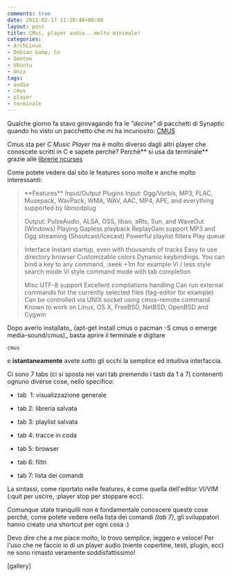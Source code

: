 ```yaml
---
comments: true
date: 2011-02-17 11:20:48+00:00
layout: post
title: CMus, player audio...molto minimale!
categories:
- ArchLinux
- Debian &amp; Co
- Gentoo
- Ubuntu
- Unix
tags:
- audio
- cmus
- player
- terminale
---
```


Qualche giorno fa stavo girovagando fra le _"decine"_ di pacchetti di Synaptic quando ho visto un pacchetto che mi ha incuriosito: [CMUS](http://cmus.sourceforge.net/)

Cmus sta per _C Music Player_ ma è molto diverso dagli altri player che conoscete scritti in C e sapete perchè? Perchè** si usa da terminale** grazie alle [librerie ncurses](http://www.gnu.org/software/ncurses/)

Come potete vedere dal sito le features sono molte e anche molto interessanti:


<blockquote>**Features**
Input/Output Plugins
Input: Ogg/Vorbis, MP3, FLAC, Musepack, WavPack, WMA, WAV, AAC, MP4, APE, and everything supported by libmodplug

Output: PulseAudio, ALSA, OSS, libao, aRts, Sun, and WaveOut (Windows)
Playing
Gapless playback
ReplayGain support
MP3 and Ogg streaming (Shoutcast/Icecast)
Powerful playlist filters
Play queue

Interface
Instant startup, even with thousands of tracks
Easy to use directory browser
Customizable colors
Dynamic keybindings. You can bind a key to any command, :seek +1m for example
Vi / less style search mode
Vi style command mode with tab completion

Misc
UTF-8 support
Excellent compilations handling
Can run external commands for the currently selected files (tag-editor for example)
Can be controlled via UNIX socket using cmus-remote command
Known to work on Linux, OS X, FreeBSD, NetBSD, OpenBSD and Cygwin</blockquote>


<!-- more -->
Dopo averlo installato_ (apt-get install cmus o pacman -S cmus o emerge media-sound/cmus)_ basta aprire il terminale e digitare


`cmus`


e **istantaneamente** avete sotto gli occhi la semplice ed intuitiva interfaccia.

Ci sono 7 tabs (ci si sposta nei vari tab premendo i tasti da 1 a 7) contenenti ognuno diverse cose, nello specifico:



	
  * tab  1: visualizzazione generale

	
  * tab 2: libreria salvata

	
  * tab 3: playlist salvata

	
  * tab 4: tracce in coda

	
  * tab 5: browser

	
  * tab 6: filtri

	
  * tab 7: lista dei comandi


La sintassi, come riportato nelle features, è come quella dell'editor VI/VIM (:quit per uscire, :player stop per stoppare ecc).

Comunque state tranquilli non è fondamentale conoscere queste cose perchè, come potete vedere nella lista dei comandi _(tab 7)_, gli sviluppatori hanno creato una shortcut per ogni cosa :)

Devo dire che a me piace molto, lo trovo semplice, leggero e veloce! Per l'uso che ne faccio io di un player audio (niente copertine, testi, plugin, ecc) ne sono rimasto veramente soddisfattissimo!

[gallery]
